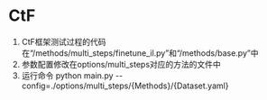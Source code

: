 # CtF
1. CtF框架测试过程的代码在“/methods/multi_steps/finetune_il.py”和“/methods/base.py”中
2. 参数配置修改在options/multi_steps对应的方法的文件中
3. 运行命令 python main.py --config=./options/multi_steps/{Methods}/{Dataset.yaml}

